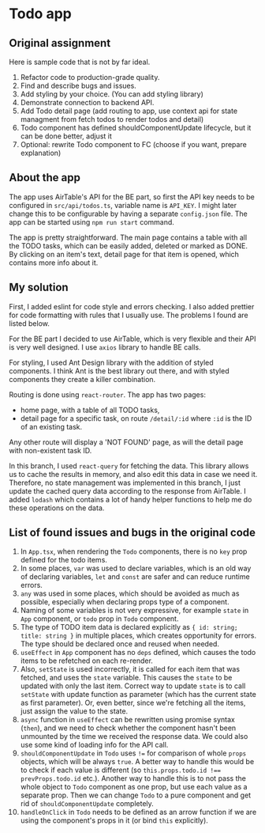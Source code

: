 # Todo app

## **Original assignment**

Here is sample code that is not by far ideal.

1. Refactor code to production-grade quality.
2. Find and describe bugs and issues.
3. Add styling by your choice. (You can add styling library)
4. Demonstrate connection to backend API.
5. Add Todo detail page (add routing to app, use context api for state managment from fetch todos to render todos and detail)
6. Todo component has defined shouldComponentUpdate lifecycle, but it can be done better, adjust it
7. Optional: rewrite Todo component to FC (choose if you want, prepare explanation)

## **About the app**

The app uses AirTable's API for the BE part, so first the API key needs to be configured in `src/api/todos.ts`, variable name is `API_KEY`. I might later change this to be configurable by having a separate `config.json` file. The app can be started using `npm run start` command.

The app is pretty straightforward. The main page contains a table with all the TODO tasks, which can be easily added, deleted or marked as DONE. By clicking on an item's text, detail page for that item is opened, which contains more info about it.

## **My solution**

First, I added eslint for code style and errors checking. I also added prettier for code formatting with rules that I usually use. The problems I found are listed below.

For the BE part I decided to use AirTable, which is very flexible and their API is very well designed. I use `axios` library to handle BE calls.

For styling, I used Ant Design library with the addition of styled components. I think Ant is the best library out there, and with styled components they create a killer combination.

Routing is done using `react-router`. The app has two pages:

- home page, with a table of all TODO tasks,
- detail page for a specific task, on route `/detail/:id` where `:id` is the ID of an existing task.

Any other route will display a 'NOT FOUND' page, as will the detail page with non-existent task ID.

In this branch, I used `react-query` for fetching the data. This library allows us to cache the results in memory, and also edit this data in case we need it. Therefore, no state management was implemented in this branch, I just update the cached query data according to the response from AirTable. I added `lodash` which contains a lot of handy helper functions to help me do these operations on the data.

## **List of found issues and bugs in the original code**

1. In `App.tsx`, when rendering the `Todo` components, there is no `key` prop defined for the todo items.
2. In some places, `var` was used to declare variables, which is an old way of declaring variables, `let` and `const` are safer and can reduce runtime errors.
3. `any` was used in some places, which should be avoided as much as possible, especially when declaring props type of a component.
4. Naming of some variables is not very expressive, for example `state` in `App` component, or `todo` prop in `Todo` component.
5. The type of TODO item data is declared explicitly as `{ id: string; title: string }` in multiple places, which creates opportunity for errors. The type should be declared once and reused when needed.
6. `useEffect` in `App` component has no `deps` defined, which causes the todo items to be refetched on each re-render.
7. Also, `setState` is used incorrectly, it is called for each item that was fetched, and uses the `state` variable. This causes the `state` to be updated with only the last item. Correct way to update `state` is to call `setState` with update function as parameter (which has the current state as first parameter). Or, even better, since we're fetching all the items, just assign the value to the state.
8. `async` function in `useEffect` can be rewritten using promise syntax (`then`), and we need to check whether the component hasn't been unmounted by the time we received the response data. We could also use some kind of loading info for the API call.
9. `shouldComponentUpdate` in `Todo` uses `!=` for comparison of whole `props` objects, which will be always `true`. A better way to handle this would be to check if each value is different (so `this.props.todo.id !== prevProps.todo.id` etc.). Another way to handle this is to not pass the whole object to `Todo` component as one prop, but use each value as a separate prop. Then we can change `Todo` to a pure component and get rid of `shouldComponentUpdate` completely.
10. `handleOnClick` in `Todo` needs to be defined as an arrow function if we are using the component's props in it (or bind `this` explicitly).
